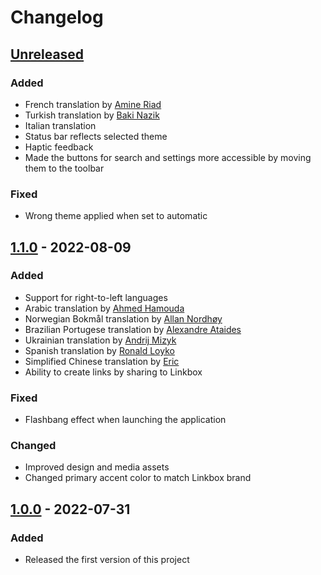 # Changelog

## [Unreleased]

### Added

- French translation by [Amine Riad](https://github.com/Amine000Riad)
- Turkish translation by [Baki Nazik](https://github.com/bakinazik)
- Italian translation
- Status bar reflects selected theme
- Haptic feedback
- Made the buttons for search and settings more accessible by moving them to the toolbar

### Fixed

- Wrong theme applied when set to automatic

## [1.1.0] - 2022-08-09

### Added

- Support for right-to-left languages
- Arabic translation by [Ahmed Hamouda](https://github.com/GitHamo)
- Norwegian Bokmål translation by [Allan Nordhøy](https://github.com/comradekingu)
- Brazilian Portugese translation by [Alexandre Ataides](https://github.com/aleataides)
- Ukrainian translation by [Andrij Mizyk](https://andmizyks.bearblog.dev)
- Spanish translation by [Ronald Loyko](https://ronald.ooo)
- Simplified Chinese translation by [Eric](https://hosted.weblate.org/user/alchemillatruth)
- Ability to create links by sharing to Linkbox

### Fixed

- Flashbang effect when launching the application

### Changed

- Improved design and media assets
- Changed primary accent color to match Linkbox brand

## [1.0.0] - 2022-07-31

### Added

- Released the first version of this project

[unreleased]: https://github.com/ronaldloyko/linkbox/compare/v1.1.0...HEAD
[1.1.0]: https://github.com/ronaldloyko/linkbox/releases/tag/v1.1.0
[1.0.0]: https://github.com/ronaldloyko/linkbox/releases/tag/v1.0.0
